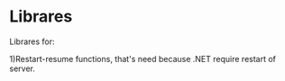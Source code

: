 # Librares

Librares for:

1)Restart-resume functions, that's need because .NET require restart of server.


